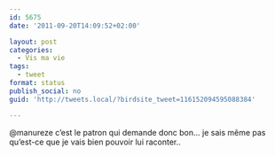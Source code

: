 ```yaml
---
id: 5675
date: '2011-09-20T14:09:52+02:00'

layout: post
categories:
  - Vis ma vie
tags:
  - tweet
format: status
publish_social: no
guid: 'http://tweets.local/?birdsite_tweet=116152094595088384'

---
```


@manureze c’est le patron qui demande donc bon… je sais même pas qu’est-ce que je vais bien pouvoir lui raconter..